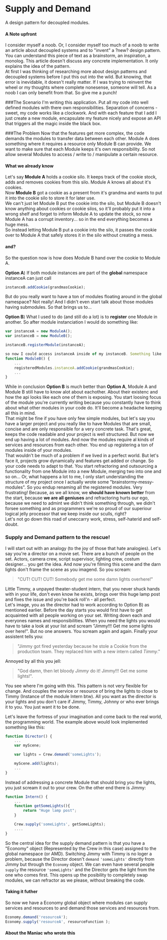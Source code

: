 Supply and Demand
=================

A design pattern for decoupled modules.  


#### A Note upfront
I consider myself a noob. Or, I consider myself too much of a noob to write an article about decoupled systems and to "invent" a ?new? design pattern. You can understand this piece of text as a brainstorm, an inspiration, a monolog. This article doesn't discuss any concrete implementation. It only explains the idea of the pattern.  
At first I was thinking of researching more about design patterns and decoupled systems before I put this out into the wild. But knowing, that error is inevidable, it doesn't really matter. If I was trying to reinvent the wheel or my thoughts where complete nonesense, someone will tell. As a noob I can only benefit from that. So give me a punch!


###The Scenario
I'm writing this application. Put all my code into well defined modules with there own responsibilities. Separation of concerns - sweet, my code works like a clockwork. And with each feature that I add I just create a new module, encapsulate my feature nicely and expose an API that triggers all the magic inside the black box.



###The Problem
Now that the features get more complex, the code demands the modules to transfer data between each other. Module A does something where it requires a resource only Module B can provide. We want to make sure that each Module keeps it's own responsibility. So not allow several Modules to access / write to / manipulate a certain resource.


#### What we already know
Let's say **Module A** holds a cookie silo. It keeps track of the cookie stock, adds and removes cookies from this silo. Module A knows all about it's cookies.  
Now **Module B** got a cookie as a present from it's grandma and wants to put it into the cookie silo to store it for later use.  
We can't just let Module B put the cookie into the silo, but Module B doesn't know anything about cookies or cookie silos, so it'll probably put it into a wrong shelf and forget to inform Module A to update the stock, so now Module A has a corrupt inventory... so in the end everything becomes a huge mess.  
So instead letting Module B put a cookie into the silo, it passes the cookie over to Module A that safely stores it in the silo without creating a mess.


#### and?
So the question now is how does Module B hand over the cookie to Module A.  

**Option A**) If both module instances are part of the __global__ namespace instanceA can just call 
```js
instanceB.addCookie(grandmasCookie);
```
But do you really want to have a ton of modules floating around in the global namespace? Not really! And I didn't even start talk about those modules having submodules. So that brings us to...  
  
**Option B**) What I used to do (and still do a lot) is to __register__ one Module in another. So after module instanciation I would do something like:
```js
var instanceA = new ModuleA();
var instanceB = new ModuleB();

instanceB.registerModule(instanceA);

so now I could access instanceA inside of my instanceB. Something like this:
function ModuleB() {
	...
	registeredModules.instanceA.addCookie(grandmasCookie);
	...
}
```
While in conclusion **Option B** is much better than **Option A**, Module A and Module B still have to know alot about eachother. About  their existenc and how the api looks like each one of them is exposing. You start loosing focus of the module you're currently writing because you constantly have to think about what other modules in your code do. It'll become a headache keeping all this in mind.  
That might be fine if you have only few simple modules, but let's say you have a larger project and you really like to have Modules that are small, concise and are only responsible for a very concrete task. That's great, keeps the code readable and your project is well structured. But now we end up having a lot of modules. And now the modules require al kinds of services and resources from each other. You end up registering a ton of modules inside of your modules.  
That wouldn't be much of a problem if we lived in a perfect world. But let's face it, projects grow dynamically and features get added or change. So your code needs to adapt to that. You start refractoring and outsourcing a functionality from one Module into a new Module, merging two into one and so on... Or, what happens a lot to me, I only start understanding the structure of my project once I actually wrote some "brainstormy-messy-modules". So you endup renaming all the registered modules. Very frustrating! Because, as we all know, we __should have known better__ from the start, because __we are all geniuses__ and refractoring hurts our ego, because we need to admint we didn't think something through, we didn't forsee something and as programmers we're so proud of our superiour logical jelly processor that we keep inside our sculls, right?  
Let's not go down this road of  uneccarry work, stress, self-haterid and self-doubt.



### Supply and Demand pattern to the rescue!
I will start out with an analogy (to the joy of those that hate analogies). Let's say you're a director on a movie set. There are a bunch of people on the set. Actors, camera crew, script supervisor, lighting crew, costum designer... you get the idea. And now you're filming this scene and the darn lights don't frame the scene as you imagend. So you scream:  

> "CUT! CUT! CUT! Somebody get me some damn lights overhere!"  

Little Timmy, a unpayed theater-student intern, that you never shuck hands with in your life, don't even know he exists, brings over this huge lamp post and fixes the issue and you're back roll'n - all perfect.  
Let's image, you as the director had to work according to Option B) as mentioned earlier. Before the day starts you would first have to get acquainted with all people working on your set. Writing down each and everyones names and responsibilities. When you need the lights you would have to take a look at your list and scream "Jimmy!!! Get me some lights over here!". But no one answers. You scream again and again. Finally your assistent tells you: 

> "Jimmy got fired yesterday because he stole a Cookie from the production team.
>  They replaced him with a new intern called *Timmy*."  

Annoyed by all this you jell:  

> "God damn, then let bloody *Jimmy* do it! 
>  Jimmy!!! Get me some lights!".  

You see where I'm going with this. This pattern is not very flexible for change. And couples the service or resource of bring the lights to close to Timmy (Instance of the module Intern btw). All you want as the director is your lights and you don't care if Jimmy, Timmy, Johnny or who ever brings it to you. You just want it to be done.  

Let's leave the fortress of your imagination and come back to the real world, the programming world. The example above would look implemented something like this:
```js
function Director() {
	...
	var myScene;

	var lights = Crew.demand('someLights');

	myScene.add(lights);
	...
}
```
Instead of addressing a concrete Module that should bring you the lights, you just scream it out to your crew. On the other end there is Jimmy:
```js
function Intern() {
	...
	function getSomeLights(){
		return "Huge lamp post";
	}

	Crew.supply('someLights', getSomeLights);
	....
}
```

So the central idea for the supply demand pattern is that you have a "Economy" object (Represented by the Crew in this case) assigned to the global namespace (or AMD).
Switching Jimmy with Timmy is no loger a problem, because the Director doesn't `demand` `'someLights'` directly from Jimmy but through the `Economy` object. We can even have several people `supply` the resource `'someLights'` and the Director gets the light from the one who comes first. This opens up the posibility to completely swap modules, we can refractor as we please, without breaking the code.

#### Taking it futher
So now we have a Economy global object where modules can supply services and resources to and demand those services and resources from.
```js
Economy.demand('resourceA');
Economy.supply('resourceA', resourceFunction );
```



#### About the Maniac who wrote this


